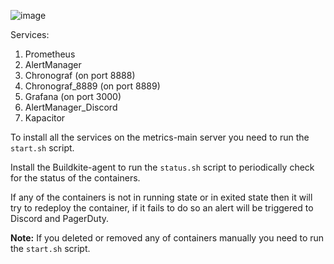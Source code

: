 ![image](https://user-images.githubusercontent.com/110216567/184346286-94e0b45f-19e9-4fc9-a1a3-2e50c6f12bf8.png)

Services:
1. Prometheus
2. AlertManager
3. Chronograf (on port 8888)
4. Chronograf_8889 (on port 8889)
5. Grafana (on port 3000)
6. AlertManager_Discord
7. Kapacitor

To install all the services on the metrics-main server you need to run the `start.sh` script.

Install the Buildkite-agent to run the `status.sh` script to periodically check for the status of the containers.

If any of the containers is not in running state or in exited state then it will try to redeploy the container, if it fails to do so an alert will be triggered to Discord and PagerDuty.

**Note:** If you deleted or removed any of containers manually you need to run the `start.sh` script.
